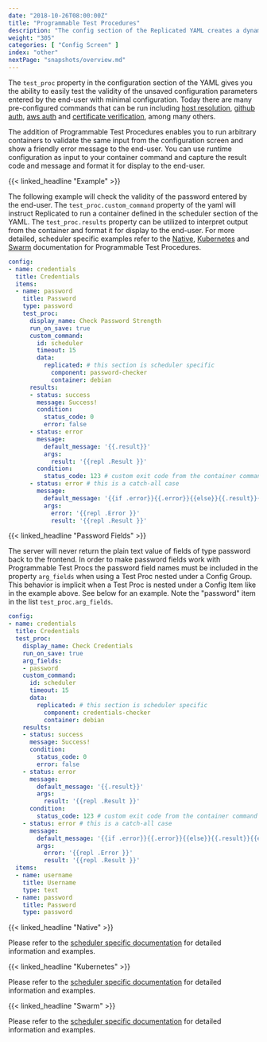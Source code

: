 ```yaml
---
date: "2018-10-26T08:00:00Z"
title: "Programmable Test Procedures"
description: "The config section of the Replicated YAML creates a dynamic settings page that customers can use to configure their instance."
weight: "305"
categories: [ "Config Screen" ]
index: "other"
nextPage: "snapshots/overview.md"
---
```


The `test_proc` property in the configuration section of the YAML gives you the ability to easily test the validity of the unsaved configuration parameters entered by the end-user with minimal configuration. Today there are many pre-configured commands that can be run including [host resolution](/docs/config-screen/test-procs/#resolve-host), [github auth](/docs/config-screen/test-procs/#github-app-auth), [aws auth](/docs/config-screen/test-procs/#aws-auth) and [certificate verification](/docs/config-screen/test-procs/#certificate-verification), among many others.

The addition of Programmable Test Procedures enables you to run arbitrary containers to validate the same input from the configuration screen and show a friendly error message to the end-user. You can use runtime configuration as input to your container command and capture the result code and message and format it for display to the end-user.

{{< linked_headline "Example" >}}

The following example will check the validity of the password entered by the end-user. The `test_proc.custom_command` property of the yaml will instruct Replicated to run a container defined in the scheduler section of the YAML. The `test_proc.results` property can be utilized to interpret output from the container and format it for display to the end-user. For more detailed, scheduler specific examples refer to the [Native](/docs/native/packaging-an-application/programmable-test-procs/), [Kubernetes](/docs/kubernetes/packaging-an-application/programmable-test-procs/) and [Swarm](/docs/swarm/packaging-an-application/programmable-test-procs/) documentation for Programmable Test Procedures.

```yaml
config:
- name: credentials
  title: Credentials
  items:
  - name: password
    title: Password
    type: password
    test_proc:
      display_name: Check Password Strength
      run_on_save: true
      custom_command:
        id: scheduler
        timeout: 15
        data:
          replicated: # this section is scheduler specific
            component: password-checker
            container: debian
      results:
      - status: success
        message: Success!
        condition:
          status_code: 0
          error: false
      - status: error
        message:
          default_message: '{{.result}}'
          args:
            result: '{{repl .Result }}'
        condition:
          status_code: 123 # custom exit code from the container command
      - status: error # this is a catch-all case
        message:
          default_message: '{{if .error}}{{.error}}{{else}}{{.result}}{{end}}'
          args:
            error: '{{repl .Error }}'
            result: '{{repl .Result }}'
```

{{< linked_headline "Password Fields" >}}

The server will never return the plain text value of fields of type password back to the frontend. In order to make password fields work with Programmable Test Procs the password field names must be included in the property `arg_fields` when using a Test Proc nested under a Config Group. This behavior is implicit when a Test Proc is nested under a Config Item like in the example above. See below for an example. Note the "password" item in the list `test_proc.arg_fields`.

```yaml
config:
- name: credentials
  title: Credentials
  test_proc:
    display_name: Check Credentials
    run_on_save: true
    arg_fields:
    - password
    custom_command:
      id: scheduler
      timeout: 15
      data:
        replicated: # this section is scheduler specific
          component: credentials-checker
          container: debian
    results:
    - status: success
      message: Success!
      condition:
        status_code: 0
        error: false
    - status: error
      message:
        default_message: '{{.result}}'
        args:
          result: '{{repl .Result }}'
      condition:
        status_code: 123 # custom exit code from the container command
    - status: error # this is a catch-all case
      message:
        default_message: '{{if .error}}{{.error}}{{else}}{{.result}}{{end}}'
        args:
          error: '{{repl .Error }}'
          result: '{{repl .Result }}'
  items:
  - name: username
    title: Username
    type: text
  - name: password
    title: Password
    type: password
```

{{< linked_headline "Native" >}}

Please refer to the [scheduler specific documentation](/docs/native/packaging-an-application/programmable-test-procs/) for detailed information and examples.

{{< linked_headline "Kubernetes" >}}

Please refer to the [scheduler specific documentation](/docs/kubernetes/packaging-an-application/programmable-test-procs/) for detailed information and examples.

{{< linked_headline "Swarm" >}}

Please refer to the [scheduler specific documentation](/docs/swarm/packaging-an-application/programmable-test-procs/) for detailed information and examples.
